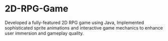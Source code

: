 # 2D-RPG-Game
Developed a fully-featured 2D RPG game using Java,
Implemented sophisticated sprite animations and interactive game mechanics to enhance user immersion and gameplay quality.
